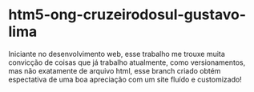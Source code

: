 # htm5-ong-cruzeirodosul-gustavo-lima

Iniciante no desenvolvimento web, esse trabalho me trouxe muita convicção de coisas que já trabalho atualmente,
como versionamentos, mas não exatamente de arquivo html, esse branch criado obtém espectativa de uma boa apreciação
com um site fluído e customizado!